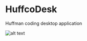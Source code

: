 # HuffcoDesk
Huffman coding desktop application

![alt text](https://lh3.googleusercontent.com/pfqLB69OxMPd94RBPCO4Bjk_oXvY2tE6x8-gEGHfWpl2R_KB9qQYfohR_5ZUkKjuxX8wqJZdUwx3UcqguWYZHSo4fYVb84fe7WGM0JuytqJiiQzv0aaecrJmKrzI-v4DhKxRbpqkEgz3ItBHM5-Iw8OLGr15p8YkYLglO97dBfa4vgYtNSioSxblx2enkkQNVDHn4j0UELkPsx5cC6v0uIPlKV6TIhC8jo6l6U5KhKjL86rwJf2vLoO5T2Yv7yhErwi9dNVUYYoA2x5sGdps0u7A8fMWBH6G2H75XepVq5EkXCarVAIb2AnbCdGd6oqfhAzdXQbHKuYyETINLbP_AChLmHmScjjIPC1kO965oteFzBs1C0eHh4hKnXqxR0ZLcVqa9fEWT2btVPJ22-KjznN2uLbMGLNcwe7iOIMETM2w_jrSX6edTpENZabuDaF7l1ttxShJ4mKCg7PU2y8N2o4vlnHfXNj-hdniAwM__FcsJJ_xOApYJzIRKggkuuBbauOvnvB6yak8RxgjOCWr4g7-67mApPslVyKvmMvsQ6anFfDLJarQ0QZLYoNO6dYZuREsI5zeDtwHC2Kb-7SUY6cWYSFzOT4-sRn1ljmw80vCPbsE4qhBuKHi1lW4nsTLWo9I1fUHBINEQDWA-rglQhodwJ42coY=s354-no)
